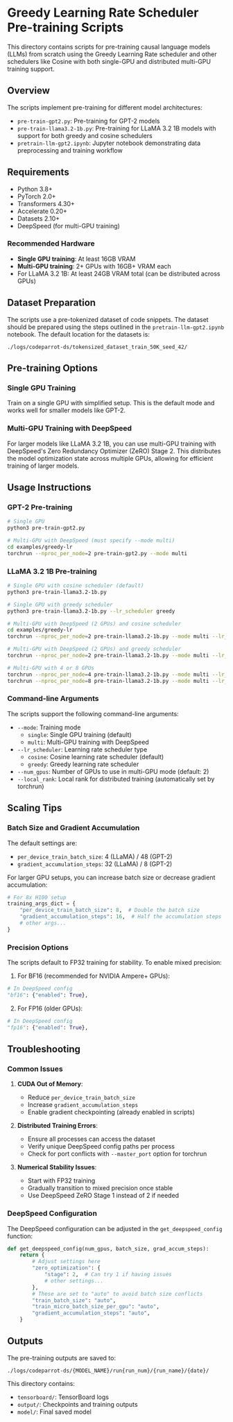 # Greedy Learning Rate Scheduler Pre-training Scripts

This directory contains scripts for pre-training causal language models (LLMs) from scratch using the Greedy Learning Rate scheduler and other schedulers like Cosine with both single-GPU and distributed multi-GPU training support.

## Overview

The scripts implement pre-training for different model architectures:
- `pre-train-gpt2.py`: Pre-training for GPT-2 models
- `pre-train-llama3.2-1b.py`: Pre-training for LLaMA 3.2 1B models with support for both greedy and cosine schedulers
- `pretrain-llm-gpt2.ipynb`: Jupyter notebook demonstrating data preprocessing and training workflow

## Requirements

- Python 3.8+
- PyTorch 2.0+
- Transformers 4.30+
- Accelerate 0.20+
- Datasets 2.10+
- DeepSpeed (for multi-GPU training)

### Recommended Hardware

- **Single GPU training**: At least 16GB VRAM
- **Multi-GPU training**: 2+ GPUs with 16GB+ VRAM each
- For LLaMA 3.2 1B: At least 24GB VRAM total (can be distributed across GPUs)

## Dataset Preparation

The scripts use a pre-tokenized dataset of code snippets. The dataset should be prepared using the steps outlined in the `pretrain-llm-gpt2.ipynb` notebook. The default location for the datasets is:

```
./logs/codeparrot-ds/tokensized_dataset_train_50K_seed_42/
```

## Pre-training Options

### Single GPU Training

Train on a single GPU with simplified setup. This is the default mode and works well for smaller models like GPT-2.

### Multi-GPU Training with DeepSpeed

For larger models like LLaMA 3.2 1B, you can use multi-GPU training with DeepSpeed's Zero Redundancy Optimizer (ZeRO) Stage 2. This distributes the model optimization state across multiple GPUs, allowing for efficient training of larger models.

## Usage Instructions

### GPT-2 Pre-training

```bash
# Single GPU
python3 pre-train-gpt2.py

# Multi-GPU with DeepSpeed (must specify --mode multi)
cd examples/greedy-lr
torchrun --nproc_per_node=2 pre-train-gpt2.py --mode multi
```

### LLaMA 3.2 1B Pre-training

```bash
# Single GPU with cosine scheduler (default)
python3 pre-train-llama3.2-1b.py

# Single GPU with greedy scheduler
python3 pre-train-llama3.2-1b.py --lr_scheduler greedy

# Multi-GPU with DeepSpeed (2 GPUs) and cosine scheduler
cd examples/greedy-lr
torchrun --nproc_per_node=2 pre-train-llama3.2-1b.py --mode multi --lr_scheduler cosine

# Multi-GPU with DeepSpeed (2 GPUs) and greedy scheduler
torchrun --nproc_per_node=2 pre-train-llama3.2-1b.py --mode multi --lr_scheduler greedy

# Multi-GPU with 4 or 8 GPUs
torchrun --nproc_per_node=4 pre-train-llama3.2-1b.py --mode multi --lr_scheduler cosine
torchrun --nproc_per_node=8 pre-train-llama3.2-1b.py --mode multi --lr_scheduler cosine
```

### Command-line Arguments

The scripts support the following command-line arguments:

- `--mode`: Training mode
  - `single`: Single GPU training (default)
  - `multi`: Multi-GPU training with DeepSpeed
- `--lr_scheduler`: Learning rate scheduler type
  - `cosine`: Cosine learning rate scheduler (default)
  - `greedy`: Greedy learning rate scheduler
- `--num_gpus`: Number of GPUs to use in multi-GPU mode (default: 2)
- `--local_rank`: Local rank for distributed training (automatically set by torchrun)

## Scaling Tips

### Batch Size and Gradient Accumulation

The default settings are:
- `per_device_train_batch_size`: 4 (LLaMA) / 48 (GPT-2)
- `gradient_accumulation_steps`: 32 (LLaMA) / 8 (GPT-2)

For larger GPU setups, you can increase batch size or decrease gradient accumulation:

```python
# For 8x H100 setup
training_args_dict = {
    "per_device_train_batch_size": 8,  # Double the batch size
    "gradient_accumulation_steps": 16,  # Half the accumulation steps
    # other args...
}
```

### Precision Options

The scripts default to FP32 training for stability. To enable mixed precision:

1. For BF16 (recommended for NVIDIA Ampere+ GPUs):
```python
# In DeepSpeed config
"bf16": {"enabled": True},
```

2. For FP16 (older GPUs):
```python
# In DeepSpeed config
"fp16": {"enabled": True},
```

## Troubleshooting

### Common Issues

1. **CUDA Out of Memory**:
   - Reduce `per_device_train_batch_size`
   - Increase `gradient_accumulation_steps`
   - Enable gradient checkpointing (already enabled in scripts)

2. **Distributed Training Errors**:
   - Ensure all processes can access the dataset
   - Verify unique DeepSpeed config paths per process
   - Check for port conflicts with `--master_port` option for torchrun

3. **Numerical Stability Issues**:
   - Start with FP32 training
   - Gradually transition to mixed precision once stable
   - Use DeepSpeed ZeRO Stage 1 instead of 2 if needed

### DeepSpeed Configuration

The DeepSpeed configuration can be adjusted in the `get_deepspeed_config` function:

```python
def get_deepspeed_config(num_gpus, batch_size, grad_accum_steps):
    return {
        # Adjust settings here
        "zero_optimization": {
            "stage": 2,  # Can try 1 if having issues
            # other settings...
        },
        # These are set to "auto" to avoid batch size conflicts
        "train_batch_size": "auto",
        "train_micro_batch_size_per_gpu": "auto",
        "gradient_accumulation_steps": "auto",
    }
```

## Outputs

The pre-training outputs are saved to:
```
./logs/codeparrot-ds/{MODEL_NAME}/run{run_num}/{run_name}/{date}/
```

This directory contains:
- `tensorboard/`: TensorBoard logs
- `output/`: Checkpoints and training outputs
- `model/`: Final saved model
